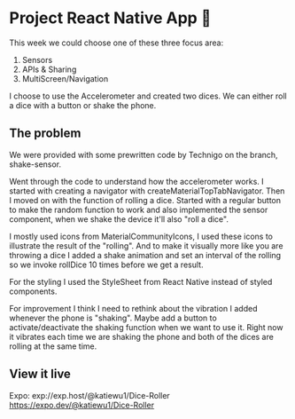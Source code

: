 # Project React Native App 📱

This week we could choose one of these three focus area:

1. Sensors
2. APIs & Sharing
3. MultiScreen/Navigation

I choose to use the Accelerometer and created two dices. We can either roll a dice with a button or shake the phone.

## The problem

We were provided with some prewritten code by Technigo on the branch, shake-sensor.

Went through the code to understand how the accelerometer works.
I started with creating a navigator with createMaterialTopTabNavigator. Then I moved on with the function of rolling a dice.
Started with a regular button to make the random function to work and also implemented the sensor component, when we shake the device it'll also "roll a dice".

I mostly used icons from MaterialCommunityIcons, I used these icons to illustrate the result of the "rolling". And to make it visually more like you are throwing a dice I added a shake animation and set an interval of the rolling so we invoke rollDice 10 times before we get a result.

For the styling I used the StyleSheet from React Native instead of styled components.

For improvement I think I need to rethink about the vibration I added whenever the phone is "shaking". Maybe add a button to activate/deactivate the shaking function when we want to use it. Right now it vibrates each time we are shaking the phone and both of the dices are rolling at the same time.

## View it live

Expo:
exp://exp.host/@katiewu1/Dice-Roller
https://expo.dev/@katiewu1/Dice-Roller

